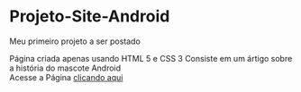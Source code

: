 # Projeto-Site-Android
Meu primeiro projeto a ser postado

Página criada apenas usando HTML 5 e CSS 3
Consiste em um ártigo sobre a história do mascote Android
<br>
Acesse a  Página <a href="https://zeneto69.github.io/Projeto-Site-Android/">clicando aqui</a>
